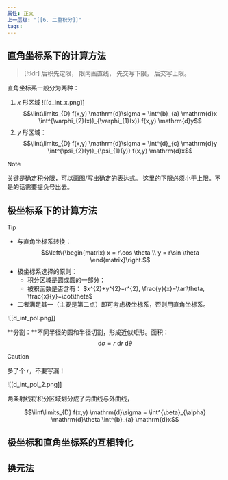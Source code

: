 ```yaml
---
属性: 正文
上一层级: "[[6. 二重积分]]"
tags:
---
```


## 直角坐标系下的计算方法

> [!tldr] 
> 后积先定限，
> 限内画直线，
> 先交写下限，
> 后交写上限。

直角坐标系一般分为两种：
1. $x$ 形区域 ![[d_int_x.png]] $$\iint\limits_{D} f(x,y) \mathrm{d}\sigma = \int^{b}_{a} \mathrm{d}x \int^{\varphi_{2}(x)}_{\varphi_{1}(x)} f(x,y) \mathrm{d}y$$
3. $y$ 形区域： $$\iint\limits_{D} f(x,y) \mathrm{d}\sigma = \int^{d}_{c} \mathrm{d}y \int^{\psi_{2}(y)}_{\psi_{1}(y)} f(x,y) \mathrm{d}x$$

> [!note] 
> 关键是确定积分限，可以画图/写出确定的表达式。
> 这里的下限必须小于上限。不是的话需要提负号出去。

## 极坐标系下的计算方法

> [!tip] 
> - 与直角坐标系转换：$$\left\{\begin{matrix} x = r\cos \theta \\ y = r\sin \theta \end{matrix}\right.$$
> - 极坐标系选择的原则：
> 	- 积分区域是圆或圆的一部分；
> 	- 被积函数是否含有： $x^{2}+y^{2}=r^{2}, \frac{y}{x}=\tan\theta, \frac{x}{y}=\cot\theta$
> - 二者满足其一（主要是第二点）即可考虑极坐标系，否则用直角坐标系。

![[d_int_pol.png]]

**分割：**不同半径的圆和半径切割，形成近似矩形。面积： $$\mathrm{d}\sigma = r ~\mathrm{d}r~\mathrm{d}\theta$$
> [!caution] 
> 多了个 $r$，不要写漏！

![[d_int_pol_2.png]]

两条射线将积分区域划分成了内曲线与外曲线，

$$\iint\limits_{D} f(x,y) \mathrm{d}\sigma = \int^{\beta}_{\alpha} \mathrm{d}\theta \int^{b}_{a}  \mathrm{d}x$$

## 极坐标和直角坐标系的互相转化


## 换元法